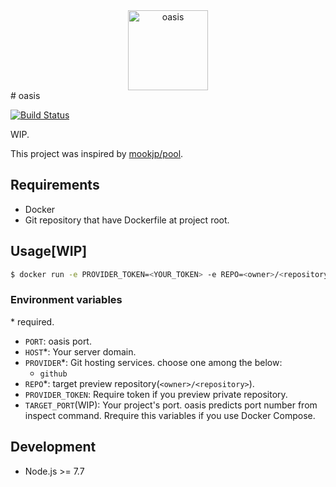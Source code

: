 <div style="text-align: center">
<img src="https://github.com/sunya9/oasis/wiki/oasis.png" alt="oasis" width="128" height="128">
</div>
# oasis

[![Build Status](https://travis-ci.org/sunya9/oasis.svg?branch=master)](https://travis-ci.org/sunya9/oasis)

WIP.

This project was inspired by [mookjp/pool](https://github.com/mookjp/pool).

## Requirements

* Docker
* Git repository that have Dockerfile at project root.

## Usage[WIP]

```sh
$ docker run -e PROVIDER_TOKEN=<YOUR_TOKEN> -e REPO=<owner>/<repository> -e TARGET_PORT=3000 -d -p 5121:5121 sunya/oasis
```

### Environment variables

\* required.

* `PORT`: oasis port.
* `HOST`*: Your server domain.
* `PROVIDER`*: Git hosting services. choose one among the below:
  * `github`
* `REPO`*: target preview repository(`<owner>/<repository>`).
* `PROVIDER_TOKEN`: Require token if you preview private repository.
* `TARGET_PORT`(WIP): Your project's port. oasis predicts port number from inspect command. Rrequire this variables if you use Docker Compose.

## Development
* Node.js >= 7.7


